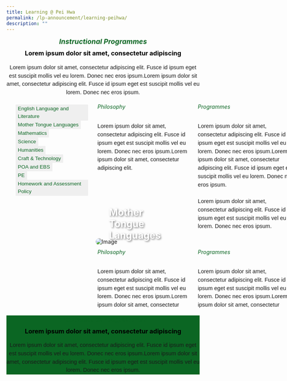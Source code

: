 ```yaml
---
title: Learning @ Pei Hwa
permalink: /lp-announcement/learning-peihwa/
description: ""
---
```

<h5 style="font-weight: bold;margin: 0;color:#0B6623;font-size:18px;text-align:center;" class="header">Instructional Programmes</h5>

<h3 style="margin-top:10px;font-weight: bold;color:#000000;text-align:center;">Lorem ipsum dolor sit amet, consectetur adipiscing </h3>

<p style="font-size:14.5px; line-height:1.5 ;margin-top:5px; font-family:sans-serif;text-align:center;" class="description">Lorem ipsum dolor sit amet, consectetur adipiscing elit. Fusce id ipsum eget est suscipit mollis vel eu lorem. Donec nec eros ipsum.Lorem ipsum dolor sit amet, consectetur adipiscing elit. Fusce id ipsum eget est suscipit mollis vel eu lorem. Donec nec eros ipsum.</p>

<div id="gallery" style="width: 150%; overflow: hidden;
position: relative;z-index: 1;margin: 20px auto;display: flex; gap:20px;">
      <ul id="navigation" style="list-style: none;margin: 0;">
        <li style="padding: 0;margin: 0;">
          <a href="#picture1" style="display: block;">
            <button style="color: #0B6623; border: none;&nbsp;font-size:14.5px; line-height:1.5;font-family:sans-serif;text-align:left;" class="button">English Language and Literature </button>
          </a>
        </li>
        <li style="padding: 0;margin: 0;">
          <a href="#picture2" style="display: block;">
            <button style="color: #0B6623; border: none;&nbsp;font-size:14.5px; line-height:1.5;font-family:sans-serif;text-align:left;" class="button">Mother Tongue Languages</button>
          </a>
        </li>
        <li style="padding: 0;margin: 0;">
          <a href="#picture3" style="display: block;">
            <button style="color: #0B6623; border: none;&nbsp;font-size:14.5px; line-height:1.5;font-family:sans-serif;text-align:left;" class="button">Mathematics</button>
          </a>
        </li>
        <li style="padding: 0;margin: 0;">
          <a href="#picture4" style="display: block;">
            <button style="color: #0B6623; border: none;&nbsp;font-size:14.5px; line-height:1.5;font-family:sans-serif;text-align:left;" class="button">Science</button>
          </a>
        </li>
		<li style="padding: 0;margin: 0;">
          <a href="#picture5" style="display: block;">
            <button style="color: #0B6623; border: none;&nbsp;font-size:14.5px; line-height:1.5;font-family:sans-serif;text-align:left;" class="button">Humanities</button>
          </a>
        </li>
		  <li style="padding: 0;margin: 0;">
          <a href="#picture6" style="display: block;">
            <button style="color: #0B6623; border: none;&nbsp;font-size:14.5px; line-height:1.5;font-family:sans-serif;text-align:left;" class="button">Craft &amp; Technology</button>
          </a>
        </li>
		  <li style="padding: 0;margin: 0;">
          <a href="#picture7" style="display: block;">
            <button style="color: #0B6623; border: none;&nbsp;font-size:14.5px; line-height:1.5;font-family:sans-serif;text-align:left;" class="button">POA and EBS</button>
          </a>
        </li>
				<li style="padding: 0;margin: 0;">
          <a href="#picture8" style="display: block;">
            <button style="color: #0B6623; border: none;&nbsp;font-size:14.5px; line-height:1.5;font-family:sans-serif;text-align:left;" class="button">PE</button>
          </a>
        </li>
				<li style="padding: 0;margin: 0;">
          <a href="#picture9" style="display: block;">
            <button style="color: #0B6623; border: none;&nbsp;font-size:14.5px; line-height:1.5;font-family:sans-serif;text-align:left;" class="button">Homework and Assessment Policy</button>
          </a>
        </li>
</ul>
	
<div id="full-picture" style="width: 600px;height: 560px;overflow: hidden;float: left;margin-top:-30px;">
        <div>
          <a name="picture1" style="display: block;"></a>
          <div style="position: relative; display: inline-block;" class="container"> 
						<img class="image" alt="Image" style="display: block;border-radius: 20px;" src="https://pbs.twimg.com/media/EYGixLfU0AEE05U.jpg"> 
						<div style="position: absolute; bottom: 5px; left: 30px; color: #fff; padding: 5px;" class="text"><strong style="color: #fff; font-size:25px;text-shadow: 2px 2px 4px rgba(0, 0, 0, 0.5);">English Language and Literature</strong></div> 
					</div>
				<div style="display: flex;" class="container"> 
					<div style="flex: 1;padding: 5px;" class="column"> 
						<h6 style="margin-top:5px;color:#0B6623;">Philosophy</h6> 
						<p style="font-size:14.5px; line-height:1.5;margin-top:5px; font-family:sans-serif;" class="description">Lorem ipsum dolor sit amet, consectetur adipiscing elit. Fusce id ipsum eget est suscipit mollis vel eu lorem. Donec nec eros ipsum.Lorem ipsum dolor sit amet, consectetur adipiscing elit. </p> 
					</div> 
					<div style="flex: 1; padding: 5px;" class="column"> 
						<h6 style="margin-top:5px;color:#0B6623;">Programmes</h6> 
						<p style="font-size:14.5px; line-height:1.5;margin-top:5px; font-family:sans-serif;" class="description">Lorem ipsum dolor sit amet, consectetur adipiscing elit. Fusce id ipsum eget est suscipit mollis vel eu lorem. Donec nec eros ipsum.Lorem ipsum dolor sit amet, consectetur adipiscing elit. Fusce id ipsum eget est suscipit mollis vel eu lorem. Donec nec eros ipsum. <br><br>Lorem ipsum dolor sit amet, consectetur adipiscing elit. Fusce id ipsum eget est suscipit mollis vel eu lorem. Donec nec eros ipsum.</p> 
					</div> 
					</div>
        </div>
        <div>
          <a name="picture2" style="display: block;"></a>
          <div style="position: relative; display: inline-block;" class="container"> 
						<img class="image" alt="Image" style="display: block;border-radius: 20px;;" src="https://pbs.twimg.com/media/EYGixLfU0AEE05U.jpg"> 
						<div style="position: absolute; bottom: 5px; left: 30px; color: #fff; padding: 5px;" class="text"><strong style="color: #fff; font-size:25px;text-shadow: 2px 2px 4px rgba(0, 0, 0, 0.5);">Mother Tongue Languages</strong></div> 
					</div>
				<div style="display: flex;" class="container"> 
					<div style="flex: 1;padding: 5px;" class="column"> 
						<h6 style="margin-top:5px;color:#0B6623;">Philosophy</h6> 
						<p style="font-size:14.5px; line-height:1.5;margin-top:5px; font-family:sans-serif;" class="description">Lorem ipsum dolor sit amet, consectetur adipiscing elit. Fusce id ipsum eget est suscipit mollis vel eu lorem. Donec nec eros ipsum.Lorem ipsum dolor sit amet, consectetur adipiscing elit. </p> 
					</div> 
					<div style="flex: 1; padding: 5px;" class="column"> 
						<h6 style="margin-top:5px;color:#0B6623;">Programmes</h6> 
						<p style="font-size:14.5px; line-height:1.5;margin-top:5px; font-family:sans-serif;" class="description">Lorem ipsum dolor sit amet, consectetur adipiscing elit. Fusce id ipsum eget est suscipit mollis vel eu lorem. Donec nec eros ipsum.Lorem ipsum dolor sit amet, consectetur adipiscing elit. Fusce id ipsum eget est suscipit mollis vel eu lorem. Donec nec eros ipsum. <br><br>Lorem ipsum dolor sit amet, consectetur adipiscing elit. Fusce id ipsum eget est suscipit mollis vel eu lorem. Donec nec eros ipsum.</p> 
					</div> 
					</div>
        </div>
       <div>
          <a name="picture3" style="display: block;"></a>
          <div style="position: relative; display: inline-block;" class="container"> 
						<img class="image" alt="Image" style="display: block;border-radius: 20px;;" src="https://pbs.twimg.com/media/EYGixLfU0AEE05U.jpg"> 
						<div style="position: absolute; bottom: 5px; left: 30px; color: #fff; padding: 5px;" class="text"><strong style="color: #fff; font-size:25px;text-shadow: 2px 2px 4px rgba(0, 0, 0, 0.5);">Mathematics</strong></div> 
					</div>
				<div style="display: flex;" class="container"> 
					<div style="flex: 1;padding: 5px;" class="column"> 
						<h6 style="margin-top:5px;color:#0B6623;">Philosophy</h6> 
						<p style="font-size:14.5px; line-height:1.5;margin-top:5px; font-family:sans-serif;" class="description">Lorem ipsum dolor sit amet, consectetur adipiscing elit. Fusce id ipsum eget est suscipit mollis vel eu lorem. Donec nec eros ipsum.Lorem ipsum dolor sit amet, consectetur adipiscing elit. </p> 
					</div> 
					<div style="flex: 1; padding: 5px;" class="column"> 
						<h6 style="margin-top:5px;color:#0B6623;">Programmes</h6> 
						<p style="font-size:14.5px; line-height:1.5;margin-top:5px; font-family:sans-serif;" class="description">Lorem ipsum dolor sit amet, consectetur adipiscing elit. Fusce id ipsum eget est suscipit mollis vel eu lorem. Donec nec eros ipsum.Lorem ipsum dolor sit amet, consectetur adipiscing elit. Fusce id ipsum eget est suscipit mollis vel eu lorem. Donec nec eros ipsum. <br><br>Lorem ipsum dolor sit amet, consectetur adipiscing elit. Fusce id ipsum eget est suscipit mollis vel eu lorem. Donec nec eros ipsum.</p> 
					</div> 
					</div>
        </div>
        <div>
          <a name="picture4" style="display: block;"></a>
          <div style="position: relative; display: inline-block;" class="container"> 
						<img class="image" alt="Image" style="display: block;border-radius: 20px;;" src="https://pbs.twimg.com/media/EYGixLfU0AEE05U.jpg"> 
						<div style="position: absolute; bottom: 5px; left: 30px; color: #fff; padding: 5px;" class="text"><strong style="color: #fff; font-size:25px;text-shadow: 2px 2px 4px rgba(0, 0, 0, 0.5);">Science</strong></div> 
					</div>
				<div style="display: flex;" class="container"> 
					<div style="flex: 1;padding: 5px;" class="column"> 
						<h6 style="margin-top:5px;color:#0B6623;">Philosophy</h6> 
						<p style="font-size:14.5px; line-height:1.5;margin-top:5px; font-family:sans-serif;" class="description">Lorem ipsum dolor sit amet, consectetur adipiscing elit. Fusce id ipsum eget est suscipit mollis vel eu lorem. Donec nec eros ipsum.Lorem ipsum dolor sit amet, consectetur adipiscing elit. </p> 
					</div> 
					<div style="flex: 1; padding: 5px;" class="column"> 
						<h6 style="margin-top:5px;color:#0B6623;">Programmes</h6> 
						<p style="font-size:14.5px; line-height:1.5;margin-top:5px; font-family:sans-serif;" class="description">Lorem ipsum dolor sit amet, consectetur adipiscing elit. Fusce id ipsum eget est suscipit mollis vel eu lorem. Donec nec eros ipsum.Lorem ipsum dolor sit amet, consectetur adipiscing elit. Fusce id ipsum eget est suscipit mollis vel eu lorem. Donec nec eros ipsum. <br><br>Lorem ipsum dolor sit amet, consectetur adipiscing elit. Fusce id ipsum eget est suscipit mollis vel eu lorem. Donec nec eros ipsum.</p> 
					</div> 
					</div>
        </div>
		<div>
          <a name="picture5" style="display: block;"></a>
          <div style="position: relative; display: inline-block;" class="container"> 
						<img class="image" alt="Image" style="display: block;border-radius: 20px;;" src="https://pbs.twimg.com/media/EYGixLfU0AEE05U.jpg"> 
						<div style="position: absolute; bottom: 5px; left: 30px; color: #fff; padding: 5px;" class="text"><strong style="color: #fff; font-size:25px;text-shadow: 2px 2px 4px rgba(0, 0, 0, 0.5);">Humanities</strong></div> 
					</div>
				<div style="display: flex;" class="container"> 
					<div style="flex: 1;padding: 5px;" class="column"> 
						<h6 style="margin-top:5px;color:#0B6623;">Philosophy</h6> 
						<p style="font-size:14.5px; line-height:1.5;margin-top:5px; font-family:sans-serif;" class="description">Lorem ipsum dolor sit amet, consectetur adipiscing elit. Fusce id ipsum eget est suscipit mollis vel eu lorem. Donec nec eros ipsum.Lorem ipsum dolor sit amet, consectetur adipiscing elit. </p> 
					</div> 
					<div style="flex: 1; padding: 5px;" class="column"> 
						<h6 style="margin-top:5px;color:#0B6623;">Programmes</h6> 
						<p style="font-size:14.5px; line-height:1.5;margin-top:5px; font-family:sans-serif;" class="description">Lorem ipsum dolor sit amet, consectetur adipiscing elit. Fusce id ipsum eget est suscipit mollis vel eu lorem. Donec nec eros ipsum.Lorem ipsum dolor sit amet, consectetur adipiscing elit. Fusce id ipsum eget est suscipit mollis vel eu lorem. Donec nec eros ipsum. <br><br>Lorem ipsum dolor sit amet, consectetur adipiscing elit. Fusce id ipsum eget est suscipit mollis vel eu lorem. Donec nec eros ipsum.</p> 
					</div> 
					</div>
        </div>
        <div>
          <a name="picture6" style="display: block;"></a>
          <div style="position: relative; display: inline-block;" class="container"> 
						<img class="image" alt="Image" style="display: block;border-radius: 20px;;" src="https://pbs.twimg.com/media/EYGixLfU0AEE05U.jpg"> 
						<div style="position: absolute; bottom: 5px; left: 30px; color: #fff; padding: 5px;" class="text"><strong style="color: #fff; font-size:25px;text-shadow: 2px 2px 4px rgba(0, 0, 0, 0.5);">Craft and Technology</strong></div> 
					</div>
				<div style="display: flex;" class="container"> 
					<div style="flex: 1;padding: 5px;" class="column"> 
						<h6 style="margin-top:5px;color:#0B6623;">Philosophy</h6> 
						<p style="font-size:14.5px; line-height:1.5;margin-top:5px; font-family:sans-serif;" class="description">Lorem ipsum dolor sit amet, consectetur adipiscing elit. Fusce id ipsum eget est suscipit mollis vel eu lorem. Donec nec eros ipsum.Lorem ipsum dolor sit amet, consectetur adipiscing elit. </p> 
					</div> 
					<div style="flex: 1; padding: 5px;" class="column"> 
						<h6 style="margin-top:5px;color:#0B6623;">Programmes</h6> 
						<p style="font-size:14.5px; line-height:1.5;margin-top:5px; font-family:sans-serif;" class="description">Lorem ipsum dolor sit amet, consectetur adipiscing elit. Fusce id ipsum eget est suscipit mollis vel eu lorem. Donec nec eros ipsum.Lorem ipsum dolor sit amet, consectetur adipiscing elit. Fusce id ipsum eget est suscipit mollis vel eu lorem. Donec nec eros ipsum. <br><br>Lorem ipsum dolor sit amet, consectetur adipiscing elit. Fusce id ipsum eget est suscipit mollis vel eu lorem. Donec nec eros ipsum.</p> 
					</div> 
					</div>
        </div>
       <div>
          <a name="picture7" style="display: block;"></a>
          <div style="position: relative; display: inline-block;" class="container"> 
						<img class="image" alt="Image" style="display: block;border-radius: 20px;;" src="https://pbs.twimg.com/media/EYGixLfU0AEE05U.jpg"> 
						<div style="position: absolute; bottom: 5px; left: 30px; color: #fff; padding: 5px;" class="text"><strong style="color: #fff; font-size:25px;text-shadow: 2px 2px 4px rgba(0, 0, 0, 0.5);">POA and EBS</strong></div> 
					</div>
				<div style="display: flex;" class="container"> 
					<div style="flex: 1;padding: 5px;" class="column"> 
						<h6 style="margin-top:5px;color:#0B6623;">Philosophy</h6> 
						<p style="font-size:14.5px; line-height:1.5;margin-top:5px; font-family:sans-serif;" class="description">Lorem ipsum dolor sit amet, consectetur adipiscing elit. Fusce id ipsum eget est suscipit mollis vel eu lorem. Donec nec eros ipsum.Lorem ipsum dolor sit amet, consectetur adipiscing elit. </p> 
					</div> 
					<div style="flex: 1; padding: 5px;" class="column"> 
						<h6 style="margin-top:5px;color:#0B6623;">Programmes</h6> 
						<p style="font-size:14.5px; line-height:1.5;margin-top:5px; font-family:sans-serif;" class="description">Lorem ipsum dolor sit amet, consectetur adipiscing elit. Fusce id ipsum eget est suscipit mollis vel eu lorem. Donec nec eros ipsum.Lorem ipsum dolor sit amet, consectetur adipiscing elit. Fusce id ipsum eget est suscipit mollis vel eu lorem. Donec nec eros ipsum. <br><br>Lorem ipsum dolor sit amet, consectetur adipiscing elit. Fusce id ipsum eget est suscipit mollis vel eu lorem. Donec nec eros ipsum.</p> 
					</div> 
					</div>
				 <div>
          <a name="picture8" style="display: block;"></a>
          <div style="position: relative; display: inline-block;" class="container"> 
						<img class="image" alt="Image" style="display: block;border-radius: 20px;;" src="https://pbs.twimg.com/media/EYGixLfU0AEE05U.jpg"> 
						<div style="position: absolute; bottom: 5px; left: 30px; color: #fff; padding: 5px;" class="text"><strong style="color: #fff; font-size:25px;text-shadow: 2px 2px 4px rgba(0, 0, 0, 0.5);">PE</strong></div> 
					</div>
				<div style="display: flex;" class="container"> 
					<div style="flex: 1;padding: 5px;" class="column"> 
						<h6 style="margin-top:5px;color:#0B6623;">Philosophy</h6> 
						<p style="font-size:14.5px; line-height:1.5;margin-top:5px; font-family:sans-serif;" class="description">Lorem ipsum dolor sit amet, consectetur adipiscing elit. Fusce id ipsum eget est suscipit mollis vel eu lorem. Donec nec eros ipsum.Lorem ipsum dolor sit amet, consectetur adipiscing elit. </p> 
					</div> 
					<div style="flex: 1; padding: 5px;" class="column"> 
						<h6 style="margin-top:5px;color:#0B6623;">Programmes</h6> 
						<p style="font-size:14.5px; line-height:1.5;margin-top:5px; font-family:sans-serif;" class="description">Lorem ipsum dolor sit amet, consectetur adipiscing elit. Fusce id ipsum eget est suscipit mollis vel eu lorem. Donec nec eros ipsum.Lorem ipsum dolor sit amet, consectetur adipiscing elit. Fusce id ipsum eget est suscipit mollis vel eu lorem. Donec nec eros ipsum. <br><br>Lorem ipsum dolor sit amet, consectetur adipiscing elit. Fusce id ipsum eget est suscipit mollis vel eu lorem. Donec nec eros ipsum.</p> 
					</div> 
					</div>
        </div>
				 <div>
          <a name="picture9" style="display: block;"></a>
          <div style="position: relative; display: inline-block;" class="container"> 
						<img class="image" alt="Image" style="display: block;border-radius: 20px;;" src="https://pbs.twimg.com/media/EYGixLfU0AEE05U.jpg"> 
						<div style="position: absolute; bottom: 5px; left: 30px; color: #fff; padding: 5px;" class="text"><strong style="color: #fff; font-size:25px;text-shadow: 2px 2px 4px rgba(0, 0, 0, 0.5);">Homework and Assessment Policy</strong></div> 
					</div>
				<div style="display: flex;" class="container"> 
					<div style="flex: 1;padding: 5px;" class="column"> 
						<h6 style="margin-top:5px;color:#0B6623;">Philosophy</h6> 
						<p style="font-size:14.5px; line-height:1.5;margin-top:5px; font-family:sans-serif;" class="description">Lorem ipsum dolor sit amet, consectetur adipiscing elit. Fusce id ipsum eget est suscipit mollis vel eu lorem. Donec nec eros ipsum.Lorem ipsum dolor sit amet, consectetur adipiscing elit. </p> 
					</div> 
					<div style="flex: 1; padding: 5px;" class="column"> 
						<h6 style="margin-top:5px;color:#0B6623;">Programmes</h6> 
						<p style="font-size:14.5px; line-height:1.5;margin-top:5px; font-family:sans-serif;" class="description">Lorem ipsum dolor sit amet, consectetur adipiscing elit. Fusce id ipsum eget est suscipit mollis vel eu lorem. Donec nec eros ipsum.Lorem ipsum dolor sit amet, consectetur adipiscing elit. Fusce id ipsum eget est suscipit mollis vel eu lorem. Donec nec eros ipsum. <br><br>Lorem ipsum dolor sit amet, consectetur adipiscing elit. Fusce id ipsum eget est suscipit mollis vel eu lorem. Donec nec eros ipsum.</p> 
					</div> 
					</div>
        </div>
        </div>
      </div>
 </div>
 
<div style="background-color:#0B6623;">
	<h5 style="font-weight: bold;margin: 0;color:#0B6623;font-size:18px;text-align:center;" class="header">Instructional Programmes</h5>

<h3 style="margin-top:10px;font-weight: bold;color:#000000;text-align:center;">Lorem ipsum dolor sit amet, consectetur adipiscing </h3>

<p style="font-size:14.5px; line-height:1.5 ;margin-top:5px; font-family:sans-serif;text-align:center;" class="description">Lorem ipsum dolor sit amet, consectetur adipiscing elit. Fusce id ipsum eget est suscipit mollis vel eu lorem. Donec nec eros ipsum.Lorem ipsum dolor sit amet, consectetur adipiscing elit. Fusce id ipsum eget est suscipit mollis vel eu lorem. Donec nec eros ipsum.</p>
</div>